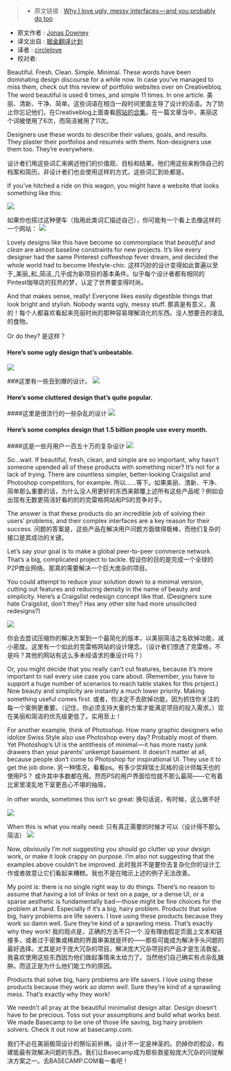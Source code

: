 >* 原文链接 : [Why I love ugly, messy interfaces — and you probably do too](https://m.signalvnoise.com/why-i-love-ugly-messy-interfaces-and-you-probably-do-too-edff4a896a83#.9ktye0b9m)
* 原文作者 : [Jonas Downey](https://medium.com/@jonasdowney)
* 译文出自 : [掘金翻译计划](https://github.com/xitu/gold-miner)
* 译者 : [circlelove](https://github.com/circlelove)
* 校对者:

Beautiful. Fresh. Clean. Simple. Minimal. These words have been dominating design discourse for a while now. In case you’ve managed to miss them, check out this review of portfolio websites over on Creativebloq. The word beautiful is used 6 times, and simple 11 times. In one article.
美丽、清新、干净、简单。这些词语在相当一段时间里面主导了设计的话语。为了防止你忘记他们，在Creativeblog上面查看[网站的合集](http://www.creativebloq.com/portfolios/examples-712368)。在一篇文章当中，美丽这个词被使用了6次，而简洁被用了11次。



Designers use these words to describe their values, goals, and results. They plaster their portfolios and resumés with them. Non-designers use them too. They’re everywhere.

设计者们用这些词汇来阐述他们的价值观、目标和结果。他们用这些来粉饰自己的档案和简历。非设计者们也会使用这样的方式，这些词汇到处都是。




If you’ve hitched a ride on this wagon, you might have a website that looks something like this:

![](http://ww3.sinaimg.cn/large/a490147fgw1f2p9je65eqj20wa0tuaix.jpg)


如果你也搭过这种便车（指用此类词汇描述自己），你可能有一个看上去像这样的一个网站：
![](http://ww3.sinaimg.cn/large/a490147fgw1f2p9je65eqj20wa0tuaix.jpg)



Lovely designs like this have become so commonplace that _beautiful_ and _clean_ are almost baseline constraints for new projects. It’s like every designer had the same Pinterest coffeeshop fever dream, and decided the whole world had to become lifestyle-chic.
这样巧妙的设计变得如此普遍以至于_美丽_和_简洁_几乎成为新项目的基本条件。似乎每个设计者都有相同的Pintest咖啡店的狂热的梦，认定了世界要变得时尚。

 


And that makes sense, really! Everyone likes easily digestible things that look bright and stylish. Nobody wants ugly, messy stuff.
那真是有意义，真的！每个人都喜欢看起来亮丽时尚的那种容易理解消化的东西。没人想要丑的凌乱的食物。


Or do they?
是这样？


#### Here’s some ugly design that’s unbeatable.

![](http://ww3.sinaimg.cn/large/a490147fgw1f2p9lj1q9zj20xc0qrtl1.jpg)


###这里有一些丑到爆的设计。
![](http://ww3.sinaimg.cn/large/a490147fgw1f2p9lj1q9zj20xc0qrtl1.jpg)



#### Here’s some cluttered design that’s quite popular.
####这里是很流行的一些杂乱的设计
![](http://ww1.sinaimg.cn/large/a490147fgw1f2p9lx308wj20xc0pqdka.jpg)


#### Here’s some complex design that 1.5 billion people use every month.
####这是一些月用户一百五十万的复杂设计
![](http://ww1.sinaimg.cn/large/a490147fgw1f2p9m8c0rnj20xc0riqdh.jpg)

So…wait. If beautiful, fresh, clean, and simple are so important, why hasn’t someone upended all of these products with something nicer? It’s not for a lack of trying. There are countless simpler, better-looking Craigslist and Photoshop competitors, for example.
所以……等下。如果美丽、清新、干净、简单那么重要的话，为什么没人用更好的东西来颠覆上述所有这些产品呢？例如会出现有无数更简洁好看的的的克雷格网站和PS的竞争对手。

The answer is that these products do an incredible job of solving their users’ problems, and their complex interfaces are a key reason for their success.
问题的答案是，这些产品在解决用户问题方面做得极棒，而他们复杂的接口是其成功的关键。

Let’s say your goal is to make a global peer-to-peer commerce network. That’s a big, complicated project to tackle.
假设你的目的是完成一个全球的P2P商业网络。那真的需要解决一个巨大庞杂的项目。

You could attempt to reduce your solution down to a minimal version, cutting out features and reducing density in the name of beauty and simplicity. Here’s a Craigslist redesign concept like that. (Designers sure hate Craigslist, don’t they? Has any other site had more unsolicited redesigns?)

![](http://ww4.sinaimg.cn/large/a490147fgw1f2p9mpbsv9j20m80dwdha.jpg)

你会去尝试压缩你的解决方案到一个最简化的版本，以美丽简洁之名砍掉功能，减小密度。这里有一个如此的克雷格网站的设计理念。（设计者们恨透了克雷格，不是吗？其他的网站有这么多未经请求的重设计吗？）

Or, you might decide that you really can’t cut features, because it’s more important to nail every use case you care about. (Remember, you have to support a huge number of scenarios to reach table stakes for this project.) Now beauty and simplicity are instantly a much lower priority. Making something useful comes first.
或者，你决定不去砍掉功能，因为抓住你关注的每一个案例更重要。（记住，你必须支持大量的方案才能满足项目的投入需求。）现在美丽和简洁的优先级更低了。实用至上！


For another example, think of Photoshop. How many graphic designers who idolize Swiss Style also use Photoshop every day? Probably most of them. Yet Photoshop’s UI is the antithesis of minimal — it has more nasty junk drawers than your parents’ unkempt basement. It doesn’t matter at all, because people don’t come to Photoshop for inspirational UI. They use it to get the job done.
另一种情况，看看ps。有多少崇拜瑞士风格的设计师每天也的使用PS？ 或许其中多数都在用。然而PS的用户界面恰恰就不那么最简——它有着比家里凌乱地下室更恶心不堪的抽屉。


In other words, sometimes this isn’t so great:
换句话说，有时候，这么做不好


![](http://ww1.sinaimg.cn/large/a490147fgw1f2p9n56c23j20aq0bdwf0.jpg)

When this is what you really need:
只有真正需要的时候才可以（设计得不那么简洁）
![](http://ww4.sinaimg.cn/large/a490147fgw1f2p9ng4br1j20dh09e405.jpg)

Now, obviously I’m not suggesting you should go clutter up your design work, or make it look crappy on purpose. I’m also not suggesting that the examples above couldn’t be improved.
此时我并不是要你去复杂化你的设计工作或者故意让它们看起来糟糕。我也不是在暗示上述的例子无法改善。

My point is: there is no single right way to do things. There’s no reason to assume that having a lot of links or text on a page, or a dense UI, or a sparse aesthetic is fundamentally bad — those might be fine choices for the problem at hand. Especially if it’s a big, hairy problem. Products that solve big, hairy problems are life savers. I love using these products because they work so damn well. Sure they’re kind of a sprawling mess. That’s exactly why they work!
我的观点是，正确的方法不只一个.没有理由假定页面上文本和链接多，或者过于密集或稀疏的界面审美就是坏的——那些可能成为解决手头问题的最好选择。尤其是对于庞大冗杂的项目。解决庞大冗杂项目的产品才是生活救星。我喜欢使用这些东西因为他们做起事情来太给力了。当然他们自己确实有点杂乱臃肿。而这正是为什么他们能工作的原因。


Products that solve big, hairy problems are life savers. I love using these products because they work _so damn well_. Sure they’re kind of a sprawling mess. That’s exactly why they work!


We needn’t all pray at the beautiful minimalist design altar. Design doesn’t have to be precious. Toss out your assumptions and build what works best. We made Basecamp to be one of those life saving, big hairy problem solvers. Check it out now at basecamp.com.

我们不必在美丽极简设计的祭坛前祈祷。设计不一定是神圣的。扔掉你的假设，构建能最有效解决问题的东西。我们让Basecamp成为那些救星般庞大冗杂的问提解决方案之一。去BASECAMP.COM看一看吧！


